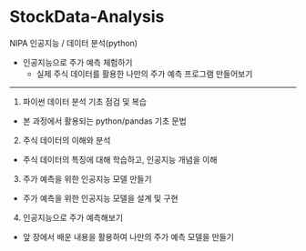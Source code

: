 # StockData-Analysis
NIPA 인공지능 / 데이터 분석(python)

+ 인공지능으로 주가 예측 체험하기
  + 실제 주식 데이터를 활용한 나만의 주가 예측 프로그램 만들어보기

------------

1. 파이썬 데이터 분석 기초 점검 및 복습
- 본 과정에서 활용되는 python/pandas 기초 문법

2. 주식 데이터의 이해와 분석
- 주식 데이터의 특징에 대해 학습하고, 인공지능 개념을 이해

3. 주가 예측을 위한 인공지능 모델 만들기
- 주가 예측을 위한 인공지능 모델을 설계 및 구현

4. 인공지능으로 주가 예측해보기
- 앞 장에서 배운 내용을 활용하여 나만의 주가 예측 모델을 만들기

